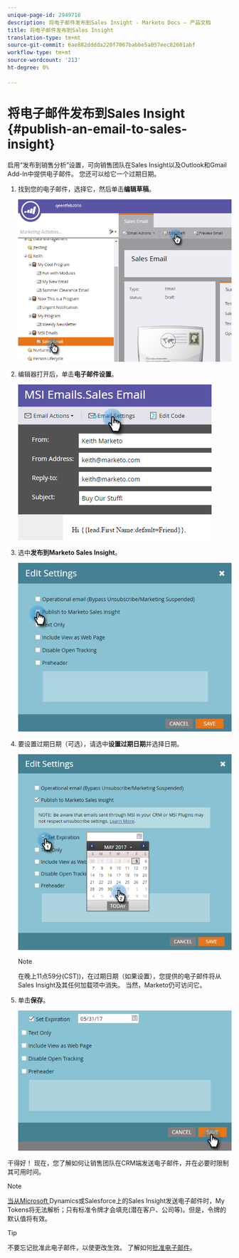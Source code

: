 ```yaml
---
unique-page-id: 2949718
description: 将电子邮件发布到Sales Insight - Marketo Docs — 产品文档
title: 将电子邮件发布到Sales Insight
translation-type: tm+mt
source-git-commit: 6ae882dddda220f7067babbe5a057eec82601abf
workflow-type: tm+mt
source-wordcount: '213'
ht-degree: 0%

---
```



# 将电子邮件发布到Sales Insight {#publish-an-email-to-sales-insight}

启用“发布到销售分析”设置，可向销售团队在Sales Insight以及Outlook和Gmail Add-In中提供电子邮件。 您还可以给它一个过期日期。

1. 找到您的电子邮件，选择它，然后单击&#x200B;**编辑草稿**。

   ![](assets/one.png)

1. 编辑器打开后，单击&#x200B;**电子邮件设置**。

   ![](assets/two.png)

1. 选中&#x200B;**发布到Marketo Sales Insight**。

   ![](assets/three.png)

1. 要设置过期日期（可选），请选中&#x200B;**设置过期日期**&#x200B;并选择日期。

   ![](assets/four.png)

   >[!NOTE]
   >
   >在晚上11点59分(CST))，在过期日期（如果设置），您提供的电子邮件将从Sales Insight及其任何加载项中消失。 当然，Marketo仍可访问它。

1. 单击&#x200B;**保存**。

   ![](assets/five.png)

干得好！ 现在，您了解如何让销售团队在CRM端发送电子邮件，并在必要时限制其可用时间。

>[!NOTE]
>
>[当从Microsoft ](/help/marketo/product-docs/core-marketo-concepts/programs/tokens/understanding-my-tokens-in-a-program.md) Dynamics或Salesforce上的Sales Insight发送电子邮件时，My Tokens将无法解析；只有标准令牌才会填充(潜在客户、公司等)。但是，令牌的默认值将有效。

>[!TIP]
>
>不要忘记批准此电子邮件，以使更改生效。 了解如何[批准电子邮件](/help/marketo/product-docs/email-marketing/general/creating-an-email/approve-an-email.md)。
